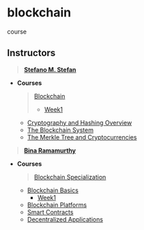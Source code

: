 # blockchain
course

## Instructors
> [**Stefano M. Stefan**](https://www.coursera.org/instructor/~3299409)
  - **Courses**
    > [Blockchain](https://www.coursera.org/learn/uciblockchain, 'running course')
    > - [Week1](https://www.coursera.org/learn/uciblockchain/home/week/1)
    - [Cryptography and Hashing Overview](https://www.coursera.org/learn/crypto-hashing)
    - [The Blockchain System](https://www.coursera.org/learn/blockchain-system)
    - [The Merkle Tree and Cryptocurrencies](https://www.coursera.org/learn/merkle-cryptocurrencies)

> [**Bina Ramamurthy**](https://www.coursera.org/instructor/~5767003)
  - **Courses**
    > [Blockchain Specialization](https://www.coursera.org/specializations/blockchain, 'course running')
    - [Blockchain Basics](https://www.coursera.org/learn/blockchain-basics, 'course 1')
      - [Week1](https://www.coursera.org/learn/blockchain-basics/home/week/1) 
    - [Blockchain Platforms](https://www.coursera.org/learn/blockchain-platforms)
    - [Smart Contracts](https://www.coursera.org/learn/smarter-contracts)
    - [Decentralized Applications](https://www.coursera.org/learn/decentralized-apps-on-blockchain)
